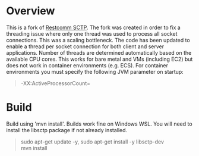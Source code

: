 
# Overview
This is a fork of [Restcomm SCTP](https://github.com/RestComm/sctp). The fork was created in order to fix a threading issue where only one thread was used to process all socket connections. This was a scaling bottleneck. The code has been updated to enable a thread per socket connection for both client and server applications. Number of threads are determined automatically based on the available CPU cores. This works for bare metal and VMs (including EC2) but does not work in container environments (e.g. ECS). For container environments you must specify the following JVM parameter on startup: 
> -XX:ActiveProcessorCount=<number of CPU cores> 

# Build
Build using 'mvn install'. Builds work fine on Windows WSL. You will need to install the libsctp package if not already installed.
> sudo apt-get update -y,  sudo apt-get install -y libsctp-dev<br>
> mvn install